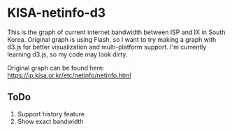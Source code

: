 KISA-netinfo-d3
============

This is the graph of current internet bandwidth between ISP and IX in South Korea. Original graph is using Flash, so I want to try making a graph with d3.js for better visualization and multi-platform support.
I'm currently learning d3.js, so my code may look dirty. 

Original graph can be found here: https://ip.kisa.or.kr/etc/netinfo/netinfo.html

ToDo 
-----------

1. Support history feature 
1. Show exact bandwidth 
